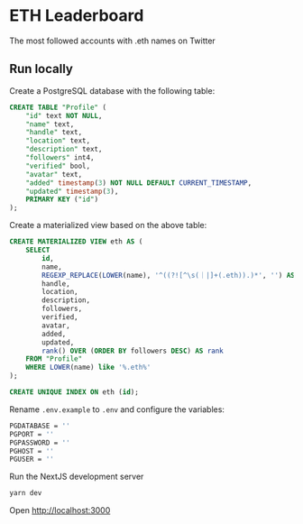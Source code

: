# ETH Leaderboard

The most followed accounts with .eth names on Twitter

## Run locally

Create a PostgreSQL database with the following table:
```sql
CREATE TABLE "Profile" (
    "id" text NOT NULL,
    "name" text,
    "handle" text,
    "location" text,
    "description" text,
    "followers" int4,
    "verified" bool,
    "avatar" text,
    "added" timestamp(3) NOT NULL DEFAULT CURRENT_TIMESTAMP,
    "updated" timestamp(3),
    PRIMARY KEY ("id")
);
```

Create a materialized view based on the above table:
```sql
CREATE MATERIALIZED VIEW eth AS (
    SELECT 
        id,
        name,
        REGEXP_REPLACE(LOWER(name), '^((?![^\s(｜|]+(.eth)).)*', '') AS ens,
        handle,
        location,
        description,
        followers,
        verified,
        avatar,
        added,
        updated,
        rank() OVER (ORDER BY followers DESC) AS rank
    FROM "Profile"
    WHERE LOWER(name) like '%.eth%'
);

CREATE UNIQUE INDEX ON eth (id);
```

Rename `.env.example` to `.env` and configure the variables:

```bash
PGDATABASE = ''
PGPORT = ''
PGPASSWORD = ''
PGHOST = ''
PGUSER = ''
```

Run the NextJS development server 

```bash
yarn dev
```

Open [http://localhost:3000](http://localhost:3000)
